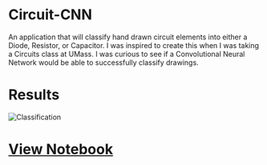 # Circuit-CNN
An application that will classify hand drawn circuit elements into either a Diode, Resistor, or Capacitor. I was inspired to create this when I was taking a Circuits class at UMass. I was curious to see if a Convolutional Neural Network would be able to successfully classify drawings.

# Results
![Classification](https://raw.githubusercontent.com/vee-upatising/Circuit-CNN/master/Circuit%20CNN.JPG)

# [View Notebook](https://nbviewer.jupyter.org/github/vee-upatising/Circuit-CNN/blob/master/Circuit%20CNN.ipynb)
